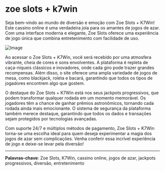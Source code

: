 # zoe slots + k7win

Seja bem-vindo ao mundo de diversão e emoção com Zoe Slots + K7Win! Este cassino online é uma verdadeira joia para os amantes de jogos de azar. Com uma interface moderna e elegante, Zoe Slots oferece uma experiência de jogo única que combina entretenimento com facilidade de uso.

![Image](https://github.com/user-attachments/assets/b9de9dee-b60e-46a0-9e49-3c6ca594ed6f)

Ao acessar o Zoe Slots + K7Win, você será recebido por uma atmosfera vibrante, cheia de cores e sons envolventes. A plataforma é repleta de caça-níqueis clássicos e inovadores, onde cada giro pode trazer grandes recompensas. Além disso, o site oferece uma ampla variedade de jogos de mesa, como blackjack, roleta e bacará, garantindo que todos os tipos de jogadores encontrem algo que gostem.

O destaque do Zoe Slots + K7Win está nos seus jackpots progressivos, que podem transformar qualquer rodada em um momento memorável. Os jogadores têm a chance de ganhar prêmios astronômicos, tornando cada rodada ainda mais emocionante. O sistema de segurança da plataforma também merece destaque, garantindo que todos os dados e transações sejam protegidos por tecnologias avançadas.

Com suporte 24/7 e múltiplos métodos de pagamento, Zoe Slots + K7Win torna-se uma escolha ideal para quem deseja experimentar a magia dos jogos de azar sem complicações. Venha conferir essa incrível experiência de jogo e deixe-se levar pela diversão!

---

**Palavras-chave**: Zoe Slots, K7Win, cassino online, jogos de azar, jackpots progressivos, diversão, entretenimento